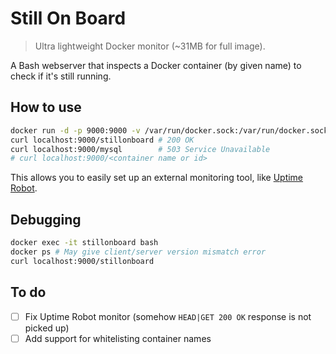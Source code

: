 # Still On Board

> Ultra lightweight Docker monitor (~31MB for full image).

A Bash webserver that inspects a Docker container (by given name) to check if it's still running.

## How to use

```bash
docker run -d -p 9000:9000 -v /var/run/docker.sock:/var/run/docker.sock --name stillonboard mauvm/stillonboard
curl localhost:9000/stillonboard # 200 OK
curl localhost:9000/mysql        # 503 Service Unavailable
# curl localhost:9000/<container name or id>
```

This allows you to easily set up an external monitoring tool, like [Uptime Robot](https://uptimerobot.com/).

## Debugging

```bash
docker exec -it stillonboard bash
docker ps # May give client/server version mismatch error
curl localhost:9000/stillonboard
```

## To do

- [ ] Fix Uptime Robot monitor (somehow `HEAD|GET 200 OK` response is not picked up)
- [ ] Add support for whitelisting container names
